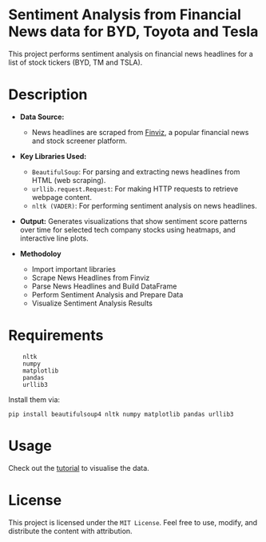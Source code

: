 # Sentiment Analysis from Financial News data for BYD, Toyota and Tesla

This project performs sentiment analysis on financial news headlines for a list of stock tickers (BYD, TM and TSLA). 

# Description
- **Data Source:**
    - News headlines are scraped from [Finviz](https://finviz.com/), a popular financial news and stock screener platform.
-  **Key Libraries Used:**
    - `BeautifulSoup`: For parsing and extracting news headlines from HTML (web scraping).
    - `urllib.request.Request`: For making HTTP requests to retrieve webpage content.
    - `nltk (VADER)`: For performing sentiment analysis on news headlines.
- **Output:**
Generates visualizations that show sentiment score patterns over time for selected tech company stocks using heatmaps, and interactive line plots.

- **Methodoloy**
  - Import important libraries
  - Scrape News Headlines from Finviz
  - Parse News Headlines and Build DataFrame
  - Perform Sentiment Analysis and Prepare Data
  - Visualize Sentiment Analysis Results

# Requirements
``` beautifulsoup4  
    nltk  
    numpy  
    matplotlib  
    pandas  
    urllib3  
```
Install them via: 
```
pip install beautifulsoup4 nltk numpy matplotlib pandas urllib3

```
# Usage
Check out the [tutorial](https://nbviewer.org/github/hisaylama/Sentiment_Analysis_Tesla_Toyota_vs_BYD/blob/main/tutorial_play.ipynb) to visualise the data.

# License
This project is licensed under the `MIT License`. Feel free to use, modify, and distribute the content with attribution.


